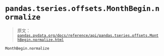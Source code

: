 # `pandas.tseries.offsets.MonthBegin.normalize`

> 原文：[`pandas.pydata.org/docs/reference/api/pandas.tseries.offsets.MonthBegin.normalize.html`](https://pandas.pydata.org/docs/reference/api/pandas.tseries.offsets.MonthBegin.normalize.html)

```py
MonthBegin.normalize
```
